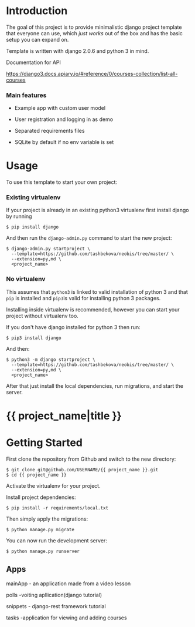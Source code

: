 # Introduction

The goal of this project is to provide minimalistic django project template that everyone can use, which _just works_ out of the box and has the basic setup you can expand on. 

Template is written with django 2.0.6 and python 3 in mind.

Documentation for API

https://django3.docs.apiary.io/#reference/0/courses-collection/list-all-courses

### Main features

* Example app with custom user model

* User registration and logging in as demo

* Separated requirements files

* SQLite by default if no env variable is set

# Usage

To use this template to start your own project:

### Existing virtualenv

If your project is already in an existing python3 virtualenv first install django by running

    $ pip install django
    
And then run the `django-admin.py` command to start the new project:

    $ django-admin.py startproject \
      --template=https://github.com/tashbekova/neobis/tree/master/ \
      --extension=py,md \
      <project_name>
      
### No virtualenv

This assumes that `python3` is linked to valid installation of python 3 and that `pip` is installed and `pip3`is valid
for installing python 3 packages.

Installing inside virtualenv is recommended, however you can start your project without virtualenv too.

If you don't have django installed for python 3 then run:

    $ pip3 install django
    
And then:

    $ python3 -m django startproject \
      --template=https://github.com/tashbekova/neobis/tree/master/ \
      --extension=py,md \
      <project_name>
      
      
After that just install the local dependencies, run migrations, and start the server.

# {{ project_name|title }}

# Getting Started

First clone the repository from Github and switch to the new directory:

    $ git clone git@github.com/USERNAME/{{ project_name }}.git
    $ cd {{ project_name }}
    
Activate the virtualenv for your project.
    
Install project dependencies:

    $ pip install -r requirements/local.txt
    
    
Then simply apply the migrations:

    $ python manage.py migrate
    

You can now run the development server:

    $ python manage.py runserver

## Apps
mainApp - an application made from a video lesson

polls -voiting apllication(django tutorial)

snippets - django-rest framework tutorial

tasks -application for viewing and adding courses
